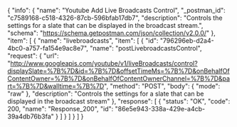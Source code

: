 {
  "info": {
    "name": "Youtube Add Live Broadcasts Control",
    "_postman_id": "c7589168-c518-4326-87cb-596bfab17db7",
    "description": "Controls the settings for a slate that can be displayed in the broadcast stream.",
    "schema": "https://schema.getpostman.com/json/collection/v2.0.0/"
  },
  "item": [
    {
      "name": "livebroadcasts",
      "item": [
        {
          "id": "796296eb-d2a4-4bc0-a757-fa154e9ac8e7",
          "name": "postLivebroadcastsControl",
          "request": {
            "url": "http://www.googleapis.com/youtube/v1/liveBroadcasts/control?displaySlate=%7B%7D&id=%7B%7D&offsetTimeMs=%7B%7D&onBehalfOfContentOwner=%7B%7D&onBehalfOfContentOwnerChannel=%7B%7D&part=%7B%7D&walltime=%7B%7D",
            "method": "POST",
            "body": {
              "mode": "raw"
            },
            "description": "Controls the settings for a slate that can be displayed in the broadcast stream"
          },
          "response": [
            {
              "status": "OK",
              "code": 200,
              "name": "Response_200",
              "id": "86e5e943-338a-429e-a4cb-39a4db76b3fa"
            }
          ]
        }
      ]
    }
  ]
}